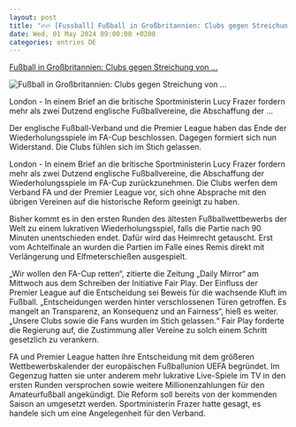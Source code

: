 ```yaml
---
layout: post
title: "🔥🔥 [Fussball] Fußball in Großbritannien: Clubs gegen Streichung von ..."
date: Wed, 01 May 2024 09:00:00 +0200
categories: entries DE
---
```

[Fußball in Großbritannien: Clubs gegen Streichung von ...](https://www.mz.de/sport/fussball/clubs-gegen-streichung-von-wiederholungsspielen-im-fa-cup-3836203)

![Fußball in Großbritannien: Clubs gegen Streichung von ...](https://bmg-images.forward-publishing.io/2024/05/01/071eb44a-f6e2-4411-9038-6dcb19d62d44.jpeg?rect=0%2C107%2C2048%2C1152&w=1024)

London - In einem Brief an die britische Sportministerin Lucy Frazer fordern mehr als zwei Dutzend englische Fußballvereine, die Abschaffung der ...

Der englische Fußball-Verband und die Premier League haben das Ende der Wiederholungsspiele im FA-Cup beschlossen. Dagegen formiert sich nun Widerstand. Die Clubs fühlen sich im Stich gelassen.

London - In einem Brief an die britische Sportministerin Lucy Frazer fordern mehr als zwei Dutzend englische Fußballvereine, die Abschaffung der Wiederholungsspiele im FA-Cup zurückzunehmen. Die Clubs werfen dem Verband FA und der Premier League vor, sich ohne Absprache mit den übrigen Vereinen auf die historische Reform geeinigt zu haben.

Bisher kommt es in den ersten Runden des ältesten Fußballwettbewerbs der Welt zu einem lukrativen Wiederholungsspiel, falls die Partie nach 90 Minuten unentschieden endet. Dafür wird das Heimrecht getauscht. Erst vom Achtelfinale an wurden die Partien im Falle eines Remis direkt mit Verlängerung und Elfmeterschießen ausgespielt.

„Wir wollen den FA-Cup retten“, zitierte die Zeitung „Daily Mirror“ am Mittwoch aus dem Schreiben der Initiative Fair Play. Der Einfluss der Premier League auf die Entscheidung sei Beweis für die wachsende Kluft im Fußball. „Entscheidungen werden hinter verschlossenen Türen getroffen. Es mangelt an Transparenz, an Konsequenz und an Fairness“, hieß es weiter. „Unsere Clubs sowie die Fans wurden im Stich gelassen.“ Fair Play forderte die Regierung auf, die Zustimmung aller Vereine zu solch einem Schritt gesetzlich zu verankern.

FA und Premier League hatten ihre Entscheidung mit dem größeren Wettbewerbskalender der europäischen Fußballunion UEFA begründet. Im Gegenzug hatten sie unter anderem mehr lukrative Live-Spiele im TV in den ersten Runden versprochen sowie weitere Millionenzahlungen für den Amateurfußball angekündigt. Die Reform soll bereits von der kommenden Saison an umgesetzt werden. Sportministerin Frazer hatte gesagt, es handele sich um eine Angelegenheit für den Verband.

